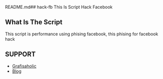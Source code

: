 README.md## hack-fb
This Is Script Hack Facebook

## What Is The Script
This script is performance using phising facebook, this phising for facebook hack

## SUPPORT
* [Grafisaholic](https://github.com/Grafisaholic)
* [Blog](http://crew-grafisaholic.rhcloud.com)
